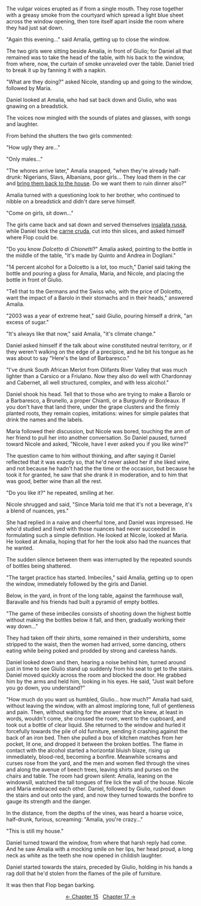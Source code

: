 <!-- Pages 123-126 -->
The vulgar voices erupted as if from a single mouth. They rose together with a greasy smoke from the courtyard which spread a light blue sheet across the window opening, then tore itself apart inside the room where they had just sat down. 

"Again this evening..." said Amalia, getting up to close the window. 

The two girls were sitting beside Amalia, in front of Giulio; for Daniel all that remained was to take the head of the table, with his back to the window, from where, now, the curtain of smoke unraveled over the table. Daniel tried to break it up by fanning it with a napkin. 

"What are they doing?" asked Nicole, standing up and going to the window, followed by Maria.

Daniel looked at Amalia, who had sat back down and Giulio, who was gnawing on a breadstick.

The voices now mingled with the sounds of plates and glasses, with songs and laughter.

From behind the shutters the two girls commented: 

"How ugly they are..."

"Only males..."

"The whores arrive later," Amalia snapped, "when they're already half-drunk: Nigerians, Slavs, Albanians, poor girls... They load them in the car and [bring them back to the house](http://ofvioletsandlicorice.tumblr.com/post/129354078274/notes-questions-uncertainties#riportano). Do we want them to ruin dinner also?"

Amalia turned with a questioning look to her brother, who continued to nibble on a breadstick and didn't dare serve himself. 

"Come on girls, sit down..."

<!-- Page 124 -->
The girls came back and sat down and served themselves [insalata russa](http://ofvioletsandlicorice.tumblr.com/post/129354078274/notes-questions-uncertainties#insalatarussa), while Daniel took the [carne cruda](http://ofvioletsandlicorice.tumblr.com/post/129354078274/notes-questions-uncertainties#carnecruda), cut into thin slices, and asked himself where Flop could be.

"Do you know *Dolcetto di Chionetti*?" Amalia asked, pointing to the bottle in the middle of the table, "it's made by Quinto and Andrea in Dogliani."

"14 percent alcohol for a Dolcetto is a lot, too much," Daniel said taking the bottle and pouring a glass for Amalia, Maria, and Nicole, and placing the bottle in front of Giulio.

"Tell that to the Germans and the Swiss who, with the price of Dolcetto, want the impact of a Barolo in their stomachs and in their heads," answered Amalia.

"2003 was a year of extreme heat," said Giulio, pouring himself a drink, "an excess of sugar."

"It's always like that now," said Amalia, "it's climate change." 

Daniel asked himself if the talk about wine constituted neutral territory, or if they weren't walking on the edge of a precipice, and he bit his tongue as he was about to say "Here's the land of Barbaresco."

"I've drunk South African Merlot from Olifants River Valley that was much lighter than a Carsico or a Friulano. Now they also do well with Chardonnay and Cabernet, all well structured, complex, and with less alcohol."

Daniel shook his head. Tell that to those who are trying to make a Barolo or a Barbaresco, a Brunello, a proper Chianti, or a Burgundy or Bordeaux. If you don't have that land there, under the grape clusters and the firmly planted roots, they remain copies, imitations: wines for simple palates that drink the names and the labels.

Maria followed their discussion, but Nicole was bored, touching the arm of her friend to pull her into another conversation. So Daniel paused, turned toward Nicole and asked, "Nicole, have I ever asked you if you like wine?"
<!-- Page 125 -->

The question came to him without thinking, and after saying it Daniel reflected that it was exactly so, that he'd never asked her if she liked wine, and not because he hadn't had the the time or the occasion, but because he took it for granted, he saw that she drank it in moderation, and to him that was good, better wine than all the rest.

"Do you like it?" he repeated, smiling at her.

Nicole shrugged and said, "Since Maria told me that it's not a beverage, it's a blend of nuances, yes." 

She had replied in a naive and cheerful tone, and Daniel was impressed. He who'd studied and lived with those nuances had never succeeded in formulating such a simple definition. He looked at Nicole, looked at Maria. He looked at Amalia, hoping that for her the look also had the nuances that he wanted.

The sudden silence between them was interrupted by the repeated sounds of bottles being shattered. 

"The target practice has started. Imbeciles," said Amalia, getting up to open the window, immediately followed by the girls and Daniel.

Below, in the yard, in front of the long table, against the farmhouse wall, Baravalle and his friends had built a pyramid of empty bottles.

"The game of these imbeciles consists of shooting down the highest bottle without making the bottles below it fall, and then, gradually working their way down..."

They had taken off their shirts, some remained in their undershirts, some stripped to the waist, then the women had arrived, some dancing, others eating while being poked and prodded by strong and careless hands.

Daniel looked down and then, hearing a noise behind him, turned around just in time to see Giulio stand up suddenly from his seat to get to the stairs. Daniel moved quickly across the room and blocked the door. He grabbed him by the arms and held him, looking in his eyes. He said, "Just wait before you go down, you understand?"
<!-- Page 126 -->

"How much do you want us humbled, Giulio... how much?" Amalia had said, without leaving the window, with an almost imploring tone, full of gentleness and pain. Then, without waiting for the answer that she knew, at least in words, wouldn't come, she crossed the room, went to the cupboard, and took out a bottle of clear liquid. She returned to the window and hurled it forcefully towards the pile of old furniture, sending it crashing against the back of an iron bed. Then she pulled a box of kitchen matches from her pocket, lit one, and dropped it between the broken bottles. The flame in contact with the alcohol started a horizontal bluish blaze, rising up immediately, blood-red, becoming a bonfire. Meanwhile screams and curses rose from the yard, and the men and women fled through the vines and along the avenue of beech trees, leaving shirts and purses on the chairs and table. The room had grown silent: Amalia, leaning on the windowsill, watched the tall tongues of fire lick the wall of the house. Nicole and Maria embraced each other. Daniel, followed by Giulio, rushed down the stairs and out onto the yard, and now they turned towards the bonfire to gauge its strength and the danger.

In the distance, from the depths of the vines, was heard a hoarse voice, half-drunk, furious, screaming: "Amalia, you're crazy..."

"This is still my house."

Daniel turned toward the window, from where that harsh reply had come. And he saw Amalia with a mocking smile on her lips, her head proud, a long neck as white as the teeth she now opened in childish laughter.

Daniel started towards the stairs, preceded by Giulio, holding in his hands a rag doll that he'd stolen from the flames of the pile of furniture.

It was then that Flop began barking.

<div style="text-align: center">
<a href="http://ofvioletsandlicorice.tumblr.com/post/130908149194/of-violets-and-licorice-chapter-15">&larr;&nbsp;Chapter 15</a>&nbsp;&nbsp;
<a href="http://ofvioletsandlicorice.tumblr.com/post/130908197564/of-violets-and-licorice-chapter-17">Chapter 17&nbsp;&rarr;</a>

</div>
<script>
setupLocSave();
</script>
